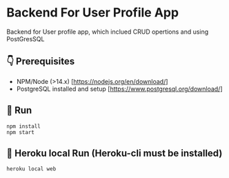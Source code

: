 # Backend For User Profile App

Backend for User profile app, which inclued CRUD opertions and using PostGresSQL

## 👇 Prerequisites
- NPM/Node (>14.x) [https://nodejs.org/en/download/]
- PostgreSQL installed and setup [https://www.postgresql.org/download/]

## 🚀 Run

```
npm install
npm start
```

## 🚀 Heroku local Run (Heroku-cli must be installed)

```
heroku local web
```
